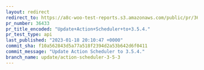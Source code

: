 ```yaml
---
layout: redirect
redirect_to: https://a8c-woo-test-reports.s3.amazonaws.com/public/pr/36433/api/index.html
pr_number: 36433
pr_title_encoded: "Update+Action+Scheduler+to+3.5.4."
pr_test_type: api
last_published: "2023-01-18 20:10:47 +0000"
commit_sha: f10a562843d5a77a518f2394d2a53b642d6f0411
commit_message: "Update Action Scheduler to 3.5.4."
branch_name: update/action-scheduler-3-5-3
---
```

